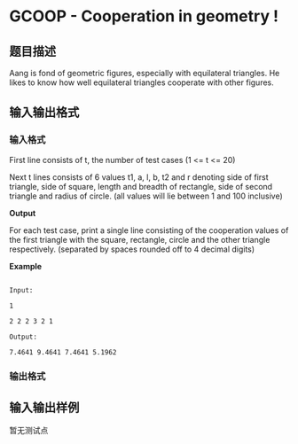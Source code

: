 # GCOOP - Cooperation in geometry !

## 题目描述

Aang is fond of geometric figures, especially with equilateral triangles. He likes to know how well equilateral triangles cooperate with other figures.

## 输入输出格式

### 输入格式

First line consists of t, the number of test cases (1 <= t <= 20)

Next t lines consists of 6 values t1, a, l, b, t2 and r denoting side of first triangle, side of square, length and breadth of rectangle, side of second triangle and radius of circle. (all values will lie between 1 and 100 inclusive)

**Output**

For each test case, print a single line consisting of the cooperation values of the first triangle with the square, rectangle, circle and the other triangle respectively. (separated by spaces rounded off to 4 decimal digits)

**Example**

```

Input:

1

2 2 2 3 2 1

Output:

7.4641 9.4641 7.4641 5.1962

```

### 输出格式

## 输入输出样例

暂无测试点

